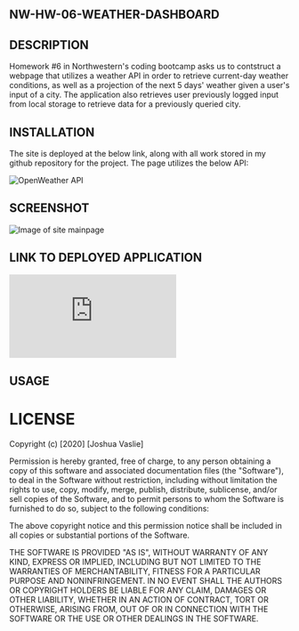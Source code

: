 ## NW-HW-06-WEATHER-DASHBOARD

## DESCRIPTION

Homework #6 in Northwestern's coding bootcamp asks us to contstruct a webpage that utilizes a weather API in order to retrieve current-day weather conditions, as well as a projection of the next 5 days' weather given a user's input of a city. The application also retrieves user previously logged input from local storage to retrieve data for a previously queried city.

## INSTALLATION

The site is deployed at the below link, along with all work stored in my github repository for the project. The page utilizes the below API:

![OpenWeather API](https://openweathermap.org/api)

## SCREENSHOT

![Image of site mainpage](https://joshuavaslie2021.github.io//Assets/applicationscreenshot.png)


## LINK TO DEPLOYED APPLICATION    

![Link to deployed application](https://joshuavaslie2021.github.io/06-WEATHER-DASHBOARD/index.html)

## USAGE



# LICENSE

Copyright (c) [2020] [Joshua Vaslie]

Permission is hereby granted, free of charge, to any person obtaining a copy
of this software and associated documentation files (the "Software"), to deal
in the Software without restriction, including without limitation the rights
to use, copy, modify, merge, publish, distribute, sublicense, and/or sell
copies of the Software, and to permit persons to whom the Software is
furnished to do so, subject to the following conditions:

The above copyright notice and this permission notice shall be included in all
copies or substantial portions of the Software.

THE SOFTWARE IS PROVIDED "AS IS", WITHOUT WARRANTY OF ANY KIND, EXPRESS OR
IMPLIED, INCLUDING BUT NOT LIMITED TO THE WARRANTIES OF MERCHANTABILITY,
FITNESS FOR A PARTICULAR PURPOSE AND NONINFRINGEMENT. IN NO EVENT SHALL THE
AUTHORS OR COPYRIGHT HOLDERS BE LIABLE FOR ANY CLAIM, DAMAGES OR OTHER
LIABILITY, WHETHER IN AN ACTION OF CONTRACT, TORT OR OTHERWISE, ARISING FROM,
OUT OF OR IN CONNECTION WITH THE SOFTWARE OR THE USE OR OTHER DEALINGS IN THE
SOFTWARE.